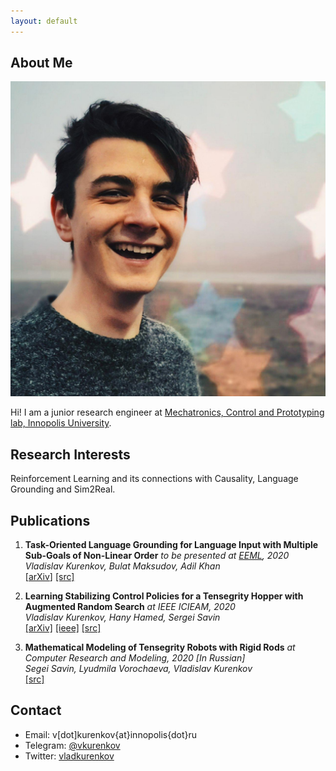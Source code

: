 ```yaml
---
layout: default
---
```


## About Me

<img class="profile-picture" src="avatar.png">

Hi! I am a junior research engineer at [Mechatronics, Control and Prototyping lab, Innopolis University](https://robotics.innopolis.university/en/).

## Research Interests

Reinforcement Learning and its connections with Causality, Language Grounding and Sim2Real.

## Publications
1. **Task-Oriented Language Grounding for Language Input with Multiple Sub-Goals of Non-Linear Order** *to be presented at [EEML](https://www.eeml.eu/), 2020*  
*Vladislav Kurenkov, Bulat Maksudov, Adil Khan*  
[[arXiv](https://arxiv.org/abs/1910.12354)] [[src]](https://github.com/vkurenkov/language-grounding-multigoal)

1. **Learning Stabilizing Control Policies for a Tensegrity Hopper with Augmented Random Search** *at IEEE ICIEAM, 2020*  
*Vladislav Kurenkov, Hany Hamed, Sergei Savin*  
[[arXiv]](https://arxiv.org/abs/2004.02641) [[ieee]](https://ieeexplore.ieee.org/document/9111973/) [[src]](https://github.com/hany606/tensegrity-vertical-stability)

1. **Mathematical Modeling of Tensegrity Robots with Rigid Rods** *at Computer Research and Modeling, 2020* *[In Russian]*   
*Segei Savin, Lyudmila Vorochaeva, Vladislav Kurenkov*  
[[src]](https://github.com/vkurenkov/tensegrity/)

## Contact

* Email: v[dot]kurenkov{at}innopolis{dot}ru
* Telegram: [@vkurenkov](https://t.me/vkurenkov)
* Twitter: [vladkurenkov](twitter.com/vladkurenkov)
